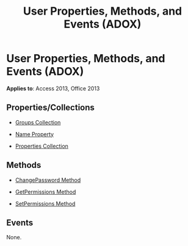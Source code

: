 ﻿---
title: User Properties, Methods, and Events (ADOX)
TOCTitle: Properties, Methods, and Events
ms:assetid: 30789414-a207-6a80-69aa-bbcab55bd77d
ms:mtpsurl: https://msdn.microsoft.com/library/JJ249082(v=office.15)
ms:contentKeyID: 48544026
ms.date: 09/18/2015
mtps_version: v=office.15
---

# User Properties, Methods, and Events (ADOX)


**Applies to**: Access 2013, Office 2013

## Properties/Collections

- [Groups Collection](groups-collection-adox.md)

- [Name Property](name-property-adox.md)

- [Properties Collection](properties-collection-ado.md)

## Methods

- [ChangePassword Method](changepassword-method-adox.md)

- [GetPermissions Method](getpermissions-method-adox.md)

- [SetPermissions Method](setpermissions-method-adox.md)

## Events

None.

